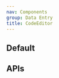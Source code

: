 ```yaml
---
nav: Components
group: Data Entry
title: CodeEditor
---
```


## Default

<code src="./demos/index.tsx" center></code>

## APIs

<API></API>
